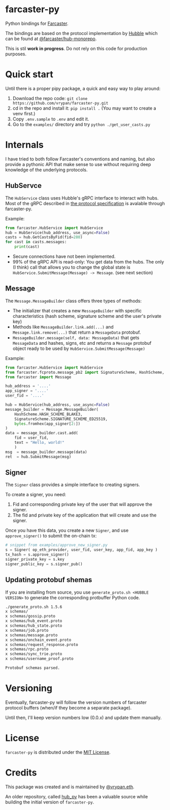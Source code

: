 # farcaster-py
Python bindings for [Farcaster](https://farcaster.xyz).

The bindings are based on the protocol implementation by [Hubble](https://thehubble.xyz) which can be found at [@farcaster/hub-monorepo](https://github.com/farcasterxyz/hub-monorepo/).

This is stil **work in progress**. Do not rely on this code for production purposes.

# Quick start

Until there is a proper pipy package, a quick and easy way to play around:

1. Download the repo code: `git clone https://github.com/vrypan/farcaster-py.git`
2. cd in the repo and install it: `pip install .` (You may want to create a venv first.)
3. Copy `.env.sample` to `.env` and edit it.
4. Go to the `examples/` directory and try `python ./get_user_casts.py`

# Internals

I have tried to both follow Farcaster's conventions and naming, but also provide a pythonic API that make sense to use without requiring deep knowledge of the underlying protocols.

## HubServce
The `HubService` class uses Hubble's gRPC interface to interact with hubs. Most of the gRPC described in [the protocol specification](https://github.com/farcasterxyz/protocol/blob/main/docs/SPECIFICATION.md) is avalable through farcaster-py.

Example:

```python
from farcaster.HubService import HubService
hub = HubService(hub_address, use_async=False)
casts = hub.GetCastsByFid(fid=280)
for cast in casts.messages:
	print(cast)
```

- Secure connections have not been implemented.
- 99% of the gRPC API is read-only: You get data from the hubs. The only (I think) call that allows you to change the global state is `HubService.SubmitMessage(Message) -> Message`. (see next section)

## Message

The `Message.MessageBuilder` class offers three types of methods:
- The initializer that creates a new `MessageBuilder` with specific characteristics (hash scheme, signature scheme and the user's private key)
- Methods like `MessageBuilder.link.add(...)` and `Message.link.remove(...)` that return a `MessageData` protobuf.
- `MessageBuilder.message(self, data: MessageData)` that gets `MessageData` and hashes, signs, etc and returns a `Message` protobuf object ready to be used by `HubService.SubmitMessage(Message)`

Example:

```python
from farcaster.HubService import HubService
from farcaster.fcproto.message_pb2 import SignatureScheme, HashScheme, Embed
from farcaster import Message

hub_address	= '....'
app_signer = '....'
user_fid = '....'

hub = HubService(hub_address, use_async=False)
message_builder = Message.MessageBuilder(
	HashScheme.HASH_SCHEME_BLAKE3, 
	SignatureScheme.SIGNATURE_SCHEME_ED25519, 
	bytes.fromhex(app_signer[2:])
)
data = message_builder.cast.add(
	fid = user_fid, 
	text = "Hello, world!" 
	)
msg  = message_builder.message(data)
ret  = hub.SubmitMessage(msg)
```

## Signer
The `Signer` class provides a simple interface to creating signers.

To create a signer, you need:
1. Fid and corresponding private key of the user that will approve the signer.
2. The fid and private key of the application that will create and use the signer.

Once you have this data, you create a new `Signer`, and use `approve_signer()` to submit the on-chain tx:
```python
# snippet from examples/approve_new_signer.py
s = Signer( op_eth_provider, user_fid, user_key, app_fid, app_key )
tx_hash = s.approve_signer()
signer_private_key = s.key
signer_public_key = s.signer_pub()
```

## Updating protobuf shemas

If you are installing from source, you use `generate_proto.sh <HUBBLE VERSION>`
to generate the corresponding protbuffer Python code.


```bash
./generate_proto.sh 1.5.6                                                                                                                                                                                  git:main*
x schemas/
x schemas/gossip.proto
x schemas/hub_event.proto
x schemas/hub_state.proto
x schemas/job.proto
x schemas/message.proto
x schemas/onchain_event.proto
x schemas/request_response.proto
x schemas/rpc.proto
x schemas/sync_trie.proto
x schemas/username_proof.proto

Protobuf schemas parsed.
```

# Versioning

Eventually, farcaster-py will follow the version numbers of farcaster protocol buffers (when/if they become a separate package).

Until then, I'll keep version numbers low (0.0.x) and update them manually.

# License
`farcaster-py` is distributed under the [MIT License](LICENSE).

# Credits

This package was created and is maintained by [@vrypan.eth](https://warpcast.com/vrypan.eth).

An older repository, called [hub_py](https://github.com/mirceapasoi/hub_py) has been a valuable source while building the initial version of `farcaster-py`.